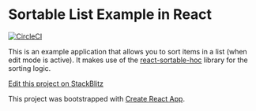 # Sortable List Example in React

[![CircleCI](https://circleci.com/gh/pxblue/sortable-list/tree/react.svg?style=shield)](https://circleci.com/gh/pxblue/sortable-list/tree/react)

This is an example application that allows you to sort items in a list (when edit mode is active). It makes use of the [react-sortable-hoc](https://github.com/clauderic/react-sortable-hoc) library for the sorting logic.

[Edit this project on StackBlitz](https://stackblitz.com/edit/pxblue-list-actions-react)

This project was bootstrapped with [Create React App](https://stackblitz.com/edit/pxblue-sortable-list-react).
